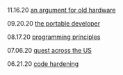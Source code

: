 <!-- BLOG-POST-LIST:START -->
  11.16.20 [an argument for old hardware](//tek256.com/posts/an-argument-for-old-hardware/)  

  09.20.20 [the portable developer](//tek256.com/posts/the-portable-developer/)  

  08.17.20 [programming principles](//tek256.com/posts/programming-principles/)  

  07.06.20 [quest across the US](//tek256.com/posts/quest-across-the-us/)  

  06.21.20 [code hardening](//tek256.com/posts/code-hardening/)  
<!-- BLOG-POST-LIST:END -->
